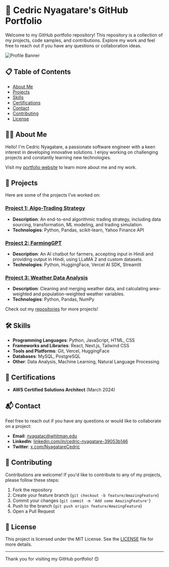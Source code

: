 # 🌟 Cedric Nyagatare's GitHub Portfolio

Welcome to my GitHub portfolio repository! This repository is a collection of my projects, code samples, and contributions. Explore my work and feel free to reach out if you have any questions or collaboration ideas.

![Profile Banner](https://github.com/NYGCEDRIC/NYGCEDRIC/blob/main/Screenshot%202024-07-25%20at%208.44.32%20AM.png)

## 📋 Table of Contents

- [About Me](#about-me)
- [Projects](#projects)
- [Skills](#skills)
- [Certifications](#certifications)
- [Contact](#contact)
- [Contributing](#contributing)
- [License](#license)

## 👨‍💻 About Me

Hello! I'm Cedric Nyagatare, a passionate software engineer with a keen interest in developing innovative solutions. I enjoy working on challenging projects and constantly learning new technologies.

Visit my [portfolio website](https://cedric-nyagatare-portfolio.vercel.app/) to learn more about me and my work.

## 🚀 Projects

Here are some of the projects I've worked on:

### [Project 1: Algo-Trading Strategy](https://github.com/NYGCEDRIC/algo-trading-strategy)
- **Description**: An end-to-end algorithmic trading strategy, including data sourcing, transformation, ML modeling, and trading simulation.
- **Technologies**: Python, Pandas, scikit-learn, Yahoo Finance API

### [Project 2: FarmingGPT](https://github.com/NYGCEDRIC/farminggpt)
- **Description**: An AI chatbot for farmers, accepting input in Hindi and providing output in Hindi, using LLaMA 2 and custom datasets.
- **Technologies**: Python, HuggingFace, Vercel AI SDK, Streamlit

### [Project 3: Weather Data Analysis](https://github.com/NYGCEDRIC/weather-data-analysis)
- **Description**: Cleaning and merging weather data, and calculating area-weighted and population-weighted weather variables.
- **Technologies**: Python, Pandas, NumPy

Check out my [repositories](https://github.com/NYGCEDRIC?tab=repositories) for more projects!

## 🛠️ Skills

- **Programming Languages**: Python, JavaScript, HTML, CSS
- **Frameworks and Libraries**: React, Next.js, Tailwind CSS
- **Tools and Platforms**: Git, Vercel, HuggingFace
- **Databases**: MySQL, PostgreSQL
- **Other**: Data Analysis, Machine Learning, Natural Language Processing

## 🏅 Certifications

- **AWS Certified Solutions Architect** (March 2024)

## 📬 Contact

Feel free to reach out if you have any questions or would like to collaborate on a project:

- **Email**: [nyagatac@whitman.edu](mailto:nyagatac@whitman.edu)
- **LinkedIn**: [linkedin.com/in/cedric-nyagatare-39053b146](https://www.linkedin.com/in/cedric-nyagatare-39053b146)
- **Twitter**: [x.com/NyagatareCedric](https://x.com/NyagatareCedric)

## 🤝 Contributing

Contributions are welcome! If you'd like to contribute to any of my projects, please follow these steps:

1. Fork the repository
2. Create your feature branch (`git checkout -b feature/AmazingFeature`)
3. Commit your changes (`git commit -m 'Add some AmazingFeature'`)
4. Push to the branch (`git push origin feature/AmazingFeature`)
5. Open a Pull Request

## 📜 License

This project is licensed under the MIT License. See the [LICENSE](LICENSE) file for more details.

---

Thank you for visiting my GitHub portfolio! 😊
